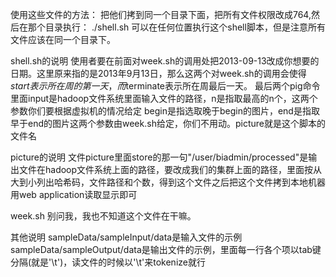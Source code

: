 使用这些文件的方法： 把他们拷到同一个目录下面，把所有文件权限改成764,然后在那个目录执行：
./shell.sh
可以在任何位置执行这个shell脚本，但是注意所有文件应该在同一个目录下。


shell.sh的说明
使用者要在前面对week.sh的调用处把2013-09-13改成你想要的日期。这里原来指的是2013年9月13日，那么这两个对week.sh的调用会使得$start表示所在周的第一天，而$terminate表示所在周最后一天。
最后两个pig命令里面input是hadoop文件系统里面输入文件的路径，n是指取最高的n个，这两个参数你们要根据虚拟机的情况给定 begin是指选取晚于begin的图片，end是指取早于end的图片这两个参数由week.sh给定，你们不用动。picture就是这个脚本的文件名


picture的说明
文件picture里面store的那一句"/user/biadmin/processed"是输出文件在hadoop文件系统上面的路径，要改成我们的集群上面的路径，里面按从大到小列出哈希码，文件路径和个数，得到这个文件之后把这个文件拷到本地机器用web application读取显示即可

week.sh
别问我，我也不知道这个文件在干嘛。

其他说明
sampleData/sampleInput/data是输入文件的示例
sampleData/sampleOutput/data是输出文件的示例，里面每一行各个项以tab键分隔(就是'\t')，读文件的时候以'\t'来tokenize就行
